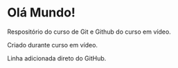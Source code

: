 # Olá Mundo!
 Respositório do curso de Git e Github do curso em vídeo.

 Criado durante curso em vídeo.
 
 Linha adicionada direto do GitHub. 

 



